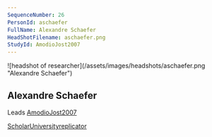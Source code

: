 ```yaml
---
SequenceNumber: 26
PersonId: aschaefer
FullName: Alexandre Schaefer
HeadShotFilename: aschaefer.png
StudyId: AmodioJost2007 
---
```

<a name="aschaefer">
![headshot of researcher](/assets/images/headshots/aschaefer.png "Alexandre Schaefer")

## Alexandre Schaefer



Leads [AmodioJost2007 ](/replications/#AmodioJost2007 )



[Scholar](https://scholar.google.com/citations?user=UUYnx4YAAAAJ&hl=en)[University](https://sunwayuniversity.edu.my/school-of-medical-life-sciences/staff-profiles/professor-alexandre-schaefer)[replicator]("replicator")